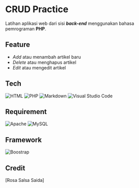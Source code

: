 # CRUD Practice

Latihan aplikasi web dari sisi ***back-end*** menggunakan bahasa pemrograman **PHP**.

## Feature

- *Add* atau menambah artikel baru
- *Delete* atau menghapus artikel
- *Edit* atau mengedit artikel

## Tech

![HTML](https://img.shields.io/badge/html-%23E34F26.svg?style=for-the-badge&logo=html5&logoColor=white)
![PHP](https://img.shields.io/badge/php-%23777BB4.svg?style=for-the-badge&logo=php&logoColor=white)
![Markdown](https://img.shields.io/badge/markdown-%23000000.svg?style=for-the-badge&logo=markdown&logoColor=white)
![Visual Studio Code](https://img.shields.io/badge/Visual%20Studio%20Code-0078d7.svg?style=for-the-badge&logo=visual-studio-code&logoColor=white)

## Requirement

![Apache](https://img.shields.io/badge/apache-%23D42029.svg?style=for-the-badge&logo=apache&logoColor=white)
![MySQL](https://img.shields.io/badge/mysql-%2300f.svg?style=for-the-badge&logo=mysql&logoColor=white)

## Framework

![Boostrap](https://img.shields.io/badge/bootstrap-%238511FA.svg?style=for-the-badge&logo=bootstrap&logoColor=white)


## Credit
[Rosa Salsa Saida]